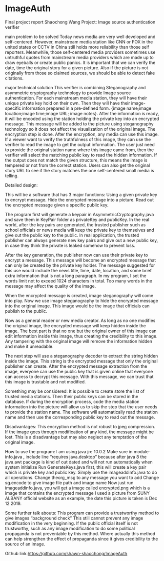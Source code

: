 # ImageAuth
Final project report
Shaochong Wang
Project: Image source authentication verifier


main problem to be solved
Today news media are very well developed and self-centered. However, mainstream media station like CNN or FOX in the united states or CCTV in China still holds more reliability than those self reporters. Meanwhile, those self-centered media providers sometimes use untruthful quotes from mainstream media providers which are made up to draw eyeballs or create public panics. It is important that we can verify the date, time the original story for a given picture. Also if the picture is not originally from those so claimed sources, we should be able to detect fake citations.

 major technical solution
This verifier is combining Steganography and asymmetric cryptography technology to provide Image source authentication. 
For each mainstream media station, they will have their unique private key hold on their own. Then they will have their image-specific information prepared in a pre-defined form. {image name;image location;image time;image URL; image notes}.
After the information is ready, it will be encoded using the station holding the private key into an encrypted message. This message will be added to the picture using steganography technology so it does not affect the visualization of the original image. The encryption step is done.
After the encryption, any media can use this image. If a viewer want to verify the truthfulness of this image, they can use the verifier to read the image to get the output information. The user just need to provide the original station name where this image came from, then the verifier will select the matching public key to read the hidden information. If the output does not match the given structure, this means the image is tempered or not from the correct station. Users can also get the original story URL to see if the story matches the one self-centered small media is telling.













Detailed design:

This will be a software that has 3 major functions:
Using a given private key to encrypt message.
Hide the encrypted message into a picture.
Read out the encrypted message given a specific public key.

The program first will generate a keypair in AsymmetricCryptography.java and save them in KeyPair folder as privateKey and publicKey. In the real world, after the key pairs are generated, the trusted publisher such as school officials or news media will keep the private key to themselves and give out the public key to the public. In real application, the trusted publisher can always generate new key pairs and give out a new public key, in case they think the private is leaked somehow to prevent loss.

After the key generation, the publisher now can use their private key to encrypt a message. This message will become an encrypted message that can only be created by the private key holder. The message suggested for this use would include the news title, time, date, location, and some brief extra information that is not a long paragraph. In my program, I set the words limit not to exceed 1024 characters in total. Too many words in the message may affect the quality of the image.

When the encrypted message is created, image steganography will come into play. Now we use image steganography to hide the encrypted message into the original image. This image would be the image that officials can publish to the public.

Now as a general reader or new media creator. As long as no one modifies the original image, the encrypted message will keep hidden inside the image. The best part is that no one but the original owner of this image can edit information inside this image, thus creating the credibility to this image. Any tampering with the original image will remove the information hidden and make it unreadable.

The next step will use a steganography decoder to extract the string hidden inside the image. This string is the encrypted message that only the original publisher can create. After the encrypted message extraction from the image, everyone can use the public key that is given online that everyone can access to decrypt this message. With this message, we can trust that this image is trustable and not modified.



Something may be considered:
It is possible to create store the list of trusted media stations. Then their public keys can be stored in the database. If during the encryption process, code the media station information into the picture will allow us to skip the step that the user needs to provide the station name. The software will automatically read the station name and then use the corresponding public key to read out the message.


Disadvantages:
This encryption method is not robust to jpeg compression. If the image goes through modification of any kind, the message might be lost. This is a disadvantage but may also neglect any temptation of the original image.


How to use the program:
I am using java jre 10.0.2
Make sure in module-info.java , include line “requires java.desktop” because after java 8 the java.awt package is kind of out dated and will not run automatically when system initialize
Run GenerateKeys.java first, this will create a key pair which is private key and public key.
Simply use the imageaddinfo.java to do all operations.
Change theorg_msg to any message you want to add
Change sg.encode to give image file path and image name
Now just run imageaddinfo.java, you will get a image called encrypted.png which is a image that contains the encrypted message
I used a picture from SUNY ALBANY official website as an example, the date this picture is taken is Dec 12 2019.


Some further talk abouts:
This program can provide a trustworthy method to give images “background check”
This still cannot prevent any image modification in the very beginning. If the public official itself is not trustworthy, such as any image modification to do some political propaganda is not preventable by this method. Where actually this method can help strengthen the effect of propaganda since it gives credibility to the source of an image.

Github link:https://github.com/shawn-shaochong/ImageAuth

